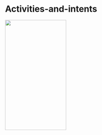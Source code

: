 # Activities-and-intents

<img src = "https://user-images.githubusercontent.com/47654039/113877071-0f476780-97d8-11eb-896b-b9564b8760a1.gif" width="200" height="360">
